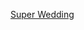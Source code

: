 ---
layout: post
wordpress_id: 803
wordpress_url: http://noesbueno.com/archives/803
date: '2010-10-10 21:59:41 -0500'
date_gmt: '2010-10-11 02:59:41 -0500'
body: |
  <p><a href="http://www.epicponyz.com/2010/10/super-wedding.html">Super Wedding</a></p>
---